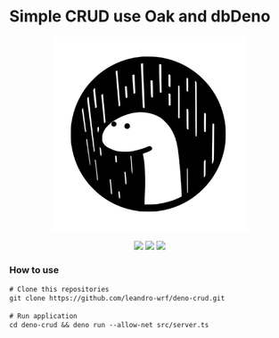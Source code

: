 <h1>
  Simple CRUD use Oak and dbDeno
</h1>

<p align="center">
  <img src="images/deno_logo.png" alt="deno" width="350px" height="350px" />
<p>

<p align="center">
  <img src="https://img.shields.io/github/v/release/denoland/deno?color=000&label=deno&style=for-the-badge" />
  <img src="https://img.shields.io/github/last-commit/leandro-wrf/deno-crud?color=000&style=for-the-badge" />
  <img src="https://img.shields.io/github/license/leandro-wrf/deno-crud?color=000&style=for-the-badge" />
</p>

<h3>How to use</h3>

    # Clone this repositories
    git clone https://github.com/leandro-wrf/deno-crud.git

    # Run application
    cd deno-crud && deno run --allow-net src/server.ts
